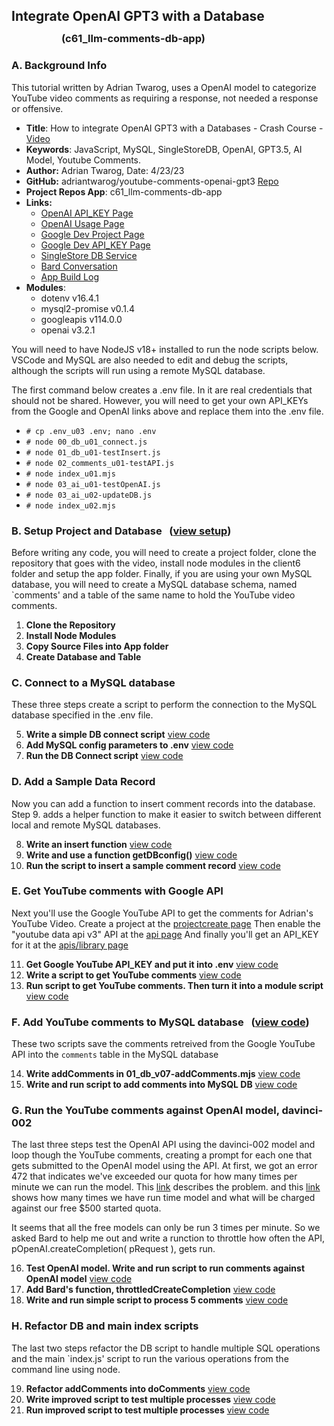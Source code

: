 
## Integrate OpenAI GPT3 with a Database
### <div style="margin-top: -10px; margin-left: 80px;">(c61_llm-comments-db-app)</div>

### A. Background Info

This tutorial written by Adrian Twarog, uses a OpenAI model to categorize YouTube video comments as
requiring a response, not needed a response or offensive. 

 - **Title**: How to integrate OpenAI GPT3 with a Databases - Crash Course - [Video](https://www.youtube.com/watch?v=N4nX_rTwKx4) 
 - **Keywords**: JavaScript, MySQL, SingleStoreDB, OpenAI, GPT3.5, AI Model, Youtube Comments. 
 - **Author:** Adrian Twarog, Date: 4/23/23 
 - **GitHub:** adriantwarog/youtube-comments-openai-gpt3 [Repo](https://github.com/adriantwarog/youtube-comments-openai-gpt3.git)
 - **Project Repos App**: c61_llm-comments-db-app
 - **Links:** 
    - [OpenAI API_KEY Page](https://platform.openai.com/api-keys)   
    - [OpenAI Usage Page](https://platform.openai.com/usage)   
    - [Google Dev Project Page](https://console.cloud.google.com/apis/welcome?project=)   
    - [Google Dev API_KEY Page](https://console.cloud.google.com/apis/credentials?project=)   
    - [SingleStore DB Service](https://www.singlestore.com/cloud-trial/)
    - [Bard Conversation](https://g.co/bard/share/6f48fe97c585)
    - [App Build Log](setup/d61_llm-comments-db-app/d61-01_build-log.md)
 - **Modules**:  
   - dotenv v16.4.1
   - mysql2-promise v0.1.4
   - googleapis v114.0.0
   - openai v3.2.1

You will need to have NodeJS v18+ installed to run the node scripts below. VSCode and MySQL are also needed
to edit and debug the scripts, although the scripts will run using a remote MySQL database. 

The first command below creates a .env file.  In it are real credentials that should not be shared.  However,
you will need to get your own API_KEYs from the Google and OpenAI links above and replace them into the .env file. 

- `# cp .env_u03 .env; nano .env`
- `# node 00_db_u01_connect.js`
- `# node 01_db_u01-testInsert.js`   
- `# node 02_comments_u01-testAPI.js`  
- `# node index_u01.mjs`  
- `# node 03_ai_u01-testOpenAI.js` 
- `# node 03_ai_u02-updateDB.js` 
- `# node index_u02.mjs`  

<span id="61B"></span>

### B. Setup Project and Database                   &nbsp; ([view setup](setup/d61_llm-comments-db-app/d61-01_build-log.md?id=b1))

Before writing any code, you will need to create a project folder, clone the repository that goes with the video, 
install node modules in the client6 folder and setup the app folder.  Finally, if you are using your own MySQL
database, you will need to create a MySQL database schema, named `comments' and a table of the same name to hold 
the YouTube video comments.

 1. **Clone the Repository**  
 2. **Install Node Modules**  
 3. **Copy Source Files into App folder**  
 4. **Create Database and Table**

### C. Connect to a MySQL database

These three steps create a script to perform the connection to the MySQL database specified in the .env file. 

 5. **Write a simple DB connect script**                    [view code](setup/d61_llm-comments-db-app/d61-01_build-log.md?id=c5)
 6. **Add MySQL config parameters to .env**                 [view code](setup/d61_llm-comments-db-app/d61-01_build-log.md?id=c6)
 7. **Run the DB Connect script**                           [view code](setup/d61_llm-comments-db-app/d61-01_build-log.md?id=c7)

### D. Add a Sample Data Record

Now you can add a function to insert comment records into the database. Step 9. adds a helper function to 
make it easier to switch between different local and remote MySQL databases.

 8. **Write an insert function**                            [view code](setup/d61_llm-comments-db-app/d61-01_build-log.md?id=D8)
 9. **Write and use a function getDBconfig()**              [view code](setup/d61_llm-comments-db-app/d61-01_build-log.md?id=D9)
10. **Run the script to insert a sample comment record**    [view code](setup/d61_llm-comments-db-app/d61-01_build-log.md?id=D10) 

### E. Get YouTube comments with Google API 

Next you'll use the Google YouTube API to get the comments for Adrian's YouTube Video.  Create a project at the [projectcreate page](https://console.cloud.google.com/projectcreate)
Then enable the "youtube data api v3" API at the [api page](https://console.cloud.google.com/apis/library/browse?q=youtube%20data%20api%20v3)
And finally you'll get an API_KEY for it at the [apis/library page]( https://console.cloud.google.com/apis/credentials?project=)

11. **Get Google YouTube API_KEY and put it into .env**     [view code](setup/d61_llm-comments-db-app/d61-01_build-log.md?id=E11) 
12. **Write a script to get YouTube comments**              [view code](setup/d61_llm-comments-db-app/d61-01_build-log.md?id=_12-Write-a-script-to-get-YouTube-comments) 
13. **Run script to get YouTube comments. Then turn it into a module script**  [view code](setup/d61_llm-comments-db-app/d61-01_build-log.md?id=E13) 

### F. Add YouTube comments to MySQL database       &nbsp; ([view code](setup/d61_llm-comments-db-app/d61-01_build-log.md?id=f-add-youtube-comments-to-mysql-database))
These two scripts save the comments retreived from the Google YouTube API into the `comments` table in the MySQL database

14. **Write addComments in 01_db_v07-addComments.mjs**      [view code](https://github.com/robinmattern/dev01-robin/blob/f3d1bca139fb3a0631045cb4885edac72e59cb89/docs/setup/d61_llm-comments-db-app/d61-01_build-log.md?plain=1#L276) 
15. **Write and run script to add comments into MySQL DB**  [view code](https://github.com/robinmattern/dev01-robin/blob/f3d1bca139fb3a0631045cb4885edac72e59cb89/docs/setup/d61_llm-comments-db-app/d61-01_build-log.md?plain=1#L324) 

### G. Run the YouTube comments against OpenAI model, davinci-002 

The last three steps test the OpenAI API using the davinci-002 model and loop though the YouTube comments, creating a prompt for each one that 
gets submitted to the OpenAI model using the API.  At first, we got an error 472 that indicates we've exceeded our quota for how many times per minute 
we can run the model.  This [link](https://platform.openai.com/account/limits) describes the problem. and this 
[link](https://platform.openai.com/usage) shows how many times we have run time model and what will be charged against our free $500 started quota.  

It seems that all the free models can only be run 3 times per minute.  So we asked Bard to help me out 
and write a runction to throttle how often the API, pOpenAI.createCompletion( pRequest ), gets run.   

16. **Test OpenAI model. Write and run script to run comments against OpenAI model**  [view code](https://github.com/robinmattern/dev01-robin/blob/f3d1bca139fb3a0631045cb4885edac72e59cb89/docs/setup/d61_llm-comments-db-app/d61-01_build-log.md?plain=1#L348) 
17. **Add Bard's function, throttledCreateCompletion**      [view code](https://github.com/robinmattern/dev01-robin/blob/f3d1bca139fb3a0631045cb4885edac72e59cb89/docs/setup/d61_llm-comments-db-app/d61-01_build-log.md?plain=1#L488) 
18. **Write and run simple script to process 5 comments**   [view code](https://github.com/robinmattern/dev01-robin/blob/f3d1bca139fb3a0631045cb4885edac72e59cb89/docs/setup/d61_llm-comments-db-app/d61-01_build-log.md?plain=1#L507) 

### H. Refactor DB and main index scripts   
The last two steps refactor the DB script to handle multiple SQL operations and the main `index.js' script 
to run the various operations from the command line using node.   

19. **Refactor addComments into doComments**                [view code](https://github.com/robinmattern/dev01-robin/blob/f3d1bca139fb3a0631045cb4885edac72e59cb89/docs/setup/d61_llm-comments-db-app/d61-01_build-log.md?plain=1#L555) 
20. **Write improved script to test multiple processes**    [view code](https://github.com/robinmattern/dev01-robin/blob/f3d1bca139fb3a0631045cb4885edac72e59cb89/docs/setup/d61_llm-comments-db-app/d61-01_build-log.md?plain=1#L662) 
21. **Run improved script to test multiple processes**      [view code](https://github.com/robinmattern/dev01-robin/blob/f3d1bca139fb3a0631045cb4885edac72e59cb89/docs/setup/d61_llm-comments-db-app/d61-01_build-log.md?plain=1#L757) 



